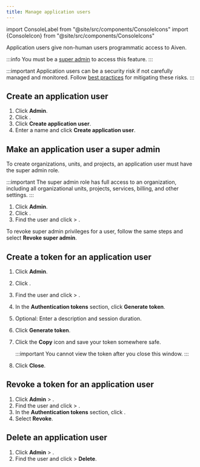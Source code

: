 ```yaml
---
title: Manage application users
---
```


import ConsoleLabel from "@site/src/components/ConsoleIcons"
import {ConsoleIcon} from "@site/src/components/ConsoleIcons"

Application users give non-human users programmatic access to Aiven.

:::info
You must be a [super admin](/docs/platform/howto/make-super-admin) to access this feature.
:::

:::important
 Application users can be a security risk if not carefully managed and monitored. Follow
 [best practices](/docs/platform/concepts/application-users#security-best-practices) for
 mitigating these risks.
:::

## Create an application user

1.  Click **Admin**.
1.  Click <ConsoleLabel name="application users"/>.
1.  Click **Create application user**.
1.  Enter a name and click **Create application user**.

## Make an application user a super admin

To create organizations, units, and projects, an application user must have the super
admin role.

:::important
The super admin role has full access to an organization, including all
organizational units, projects, services, billing, and other settings.
:::

1.  Click **Admin**.
1.  Click <ConsoleLabel name="application users"/>.
1.  Find the user and click <ConsoleLabel name="actions"/> > <ConsoleLabel name="make super admin"/>.

To revoke super admin privileges for a user, follow the same steps and
select **Revoke super admin**.

## Create a token for an application user

1.  Click **Admin**.
1.  Click <ConsoleLabel name="application users"/>.
1.  Find the user and click <ConsoleLabel name="actions"/> >
    <ConsoleLabel name="viewappuserprofile"/>.
1.  In the **Authentication tokens** section, click **Generate token**.
1.  Optional: Enter a description and session duration.
1.  Click **Generate token**.
1.  Click the **Copy** icon and save your token somewhere safe.

    :::important
    You cannot view the token after you close this window.
    :::

1.  Click **Close**.

## Revoke a token for an application user

1.  Click **Admin** > <ConsoleLabel name="application users"/>.
1.  Find the user and click <ConsoleLabel name="actions"/> >
    <ConsoleLabel name="viewappuserprofile"/>.
1.  In the **Authentication tokens** section, click <ConsoleLabel name="actions"/>.
1.  Select **Revoke**.

## Delete an application user

1.  Click **Admin** > <ConsoleLabel name="application users"/>.
1.  Find the user and click <ConsoleLabel name="actions"/> >
<ConsoleIcon name="delete"/> **Delete**.
